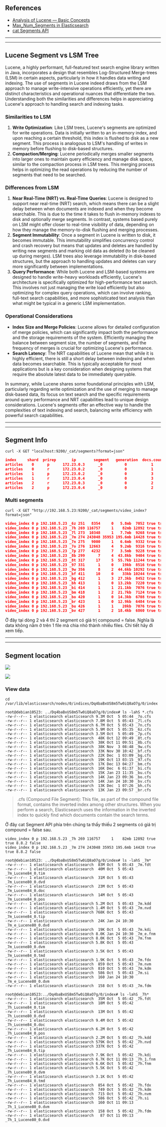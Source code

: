 ## References
- [Analysis of Lucene — Basic Concepts](https://alibaba-cloud.medium.com/analysis-of-lucene-basic-concepts-5ff5d8b90a53)
- [Max_Num_Segments in Elasticsearch](https://opster.com/guides/elasticsearch/operations/elasticsearch-max-num-segments/)
- [cat Segments API](https://www.elastic.co/guide/en/elasticsearch/reference/current/cat-segments.html#cat-segments)

----
----

## Lucene Segment vs LSM Tree

Lucene, a highly performant, full-featured text search engine library written in Java, incorporates a design that resembles Log-Structured Merge-trees (LSM) in certain aspects, particularly in how it handles data writing and indexing. The use of segments in Lucene indeed draws from the LSM approach to manage write-intensive operations efficiently, yet there are distinct characteristics and operational nuances that differentiate the two. Understanding both the similarities and differences helps in appreciating Lucene's approach to handling search and indexing tasks.

### Similarities to LSM

1. **Write Optimization**: Like LSM trees, Lucene's segments are optimized for write operations. Data is initially written to an in-memory index, and upon reaching a certain threshold, this index is flushed to disk as a new segment. This process is analogous to LSM's handling of writes in memory before flushing to disk-based structures.
2. **Compaction/Merging**: Lucene periodically merges smaller segments into larger ones to maintain query efficiency and manage disk space, similar to the compaction process in LSM trees. This merging process helps in optimizing the read operations by reducing the number of segments that need to be searched.

### Differences from LSM

1. **Near Real-Time (NRT) vs. Real-Time Queries**: Lucene is designed to support near real-time (NRT) search, which means there can be a slight delay between when documents are indexed and when they become searchable. This is due to the time it takes to flush in-memory indexes to disk and optionally merge segments. In contrast, systems based purely on LSM might offer closer to real-time visibility of data, depending on how they manage the memory-to-disk flushing and merging processes.
2. **Segment Immutability**: Once a segment in Lucene is written to disk, it becomes immutable. This immutability simplifies concurrency control and crash recovery but means that updates and deletes are handled by writing new segments and marking old data as deleted (to be cleaned up during merges). LSM trees also leverage immutability in disk-based structures, but the approach to handling updates and deletes can vary more significantly between implementations.
3. **Query Performance**: While both Lucene and LSM-based systems are designed to handle write-heavy workloads efficiently, Lucene's architecture is specifically optimized for high-performance text search. This involves not just managing the write load efficiently but also optimizing for complex query operations, which can involve ranking, full-text search capabilities, and more sophisticated text analysis than what might be typical in a generic LSM implementation.

### Operational Considerations

- **Index Size and Merge Policies**: Lucene allows for detailed configuration of merge policies, which can significantly impact both the performance and the storage requirements of the system. Efficiently managing the balance between segment size, the number of segments, and the frequency of merges is crucial for optimizing Lucene's performance.
- **Search Latency**: The NRT capabilities of Lucene mean that while it is highly efficient, there is still a short delay between indexing and when data becomes searchable. This is typically acceptable for most applications but is a key consideration when designing systems that require the absolute latest data to be immediately queryable.

In summary, while Lucene shares some foundational principles with LSM, particularly regarding write optimization and the use of merging to manage disk-based data, its focus on text search and the specific requirements around query performance and NRT capabilities lead to unique design considerations. Lucene's segments offer an effective way to handle the complexities of text indexing and search, balancing write efficiency with powerful search capabilities.

----
----

## Segment Info

```
curl -X GET "localhost:9200/_cat/segments?format=json"
```

```json
index     shard  prirep       ip        segment   generation  docs.count    docs.deleted        size    size.memory   committed   searchable     version     compound
articles    0      p      172.23.0.3      _0          0           1              0              4.3kb      1652         true         true         8.7.0        true
articles    0      r      172.23.0.2      _0          0           1              0              4.3kb      1652         true         true         8.7.0        true
articles    1      p      172.23.0.2      _0          0           3              0              4.7kb      1652         true         true         8.7.0        true
articles    1      r      172.23.0.4      _0          0           3              0              4.7kb      1652         true         true         8.7.0        true
articles    2      r      172.23.0.3      _0          0           2              0              4.5kb      1652         true         true         8.7.0        true
articles    2      p      172.23.0.4      _0          0           2              0              4.5kb      1652         true         true         8.7.0        true
```

### Multi segments

```
curl -X GET "http://192.168.5.23:9200/_cat/segments/video_index?format=json"
```

```json
video_index 0 p 192.168.5.23 _6z 251   8354     0   5.8mb  7052 true true 8.8.2 true
video_index 0 p 192.168.5.23 _7h 269 116757     1    82mb 12892 true true 8.8.2 false
video_index 0 p 192.168.5.23 _7l 273  10348     1   7.7mb  9268 true true 8.8.2 true
video_index 0 p 192.168.5.23 _7m 274 243048 35953 195.6mb 14428 true true 8.8.2 false
video_index 0 p 192.168.5.23 _7n 275   9000     1   6.6mb  9332 true true 8.8.2 true
video_index 0 p 192.168.5.23 _7o 276  12663     4   9.2mb  9316 true true 8.8.2 true
video_index 0 p 192.168.5.23 _7p 277   4232     7   3.5mb  9228 true true 8.8.2 true
video_index 0 p 192.168.5.23 _8b 299      7     4  43.8kb  9404 true true 8.8.2 true
video_index 0 p 192.168.5.23 _8t 317     17     5  55.7kb 11244 true true 8.8.2 true
video_index 0 p 192.168.5.23 _97 331      1     0    19kb  8516 true true 8.8.2 true
video_index 0 p 192.168.5.23 _9w 356      8     2  44.6kb 10292 true true 8.8.2 true
video_index 0 p 192.168.5.23 _bf 411     10     0    33kb 10244 true true 8.8.2 true
video_index 0 p 192.168.5.23 _bg 412      1     3  27.3kb  8452 true true 8.8.2 true
video_index 0 p 192.168.5.23 _bh 413      1     0  13.2kb  7220 true true 8.8.2 true
video_index 0 p 192.168.5.23 _bi 414      1     1  21.1kb  7076 true true 8.8.2 true
video_index 0 p 192.168.5.23 _bm 418      1     2  21.7kb  7124 true true 8.8.2 true
video_index 0 p 192.168.5.23 _bo 420      1     0  14.3kb  6708 true true 8.8.2 true
video_index 0 p 192.168.5.23 _br 423      1     0  12.9kb  6484 true true 8.8.2 true
video_index 0 p 192.168.5.23 _bu 426      1     1    20kb  7076 true true 8.8.2 true
video_index 0 p 192.168.5.23 _bv 427      1     2  18.4kb  6860 true true 8.8.2 true
```
Ở đây tại dòng 2 và 4 thì 2 segment có giá trị compound = false. Nghĩa là data không nằm ở trên 1 file mà chia nhỏ thành nhiều files. Chi tiết hãy đi xem tiếp.

----
----

## Segment location

![](index-uuid.png)

![](index-data-location.png)

### View data

```shell
cd /var/lib/elasticsearch/nodes/0/indices/Dq4baBxUS8m5Tw0iQ8aO7g/0/index

root@debian10523: ../Dq4baBxUS8m5Tw0iQ8aO7g/0/index# ls -lahS *.cfs
-rw-r--r-- 1 elasticsearch elasticsearch 9.3M Oct  5 05:44 _7o.cfs
-rw-r--r-- 1 elasticsearch elasticsearch 7.8M Oct  5 05:43 _7l.cfs
-rw-r--r-- 1 elasticsearch elasticsearch 6.7M Oct  5 05:43 _7n.cfs
-rw-r--r-- 1 elasticsearch elasticsearch 5.9M Oct  5 05:35 _6z.cfs
-rw-r--r-- 1 elasticsearch elasticsearch 3.5M Oct  5 05:49 _7p.cfs
-rw-r--r-- 1 elasticsearch elasticsearch  48K Oct 12 09:49 _8t.cfs
-rw-r--r-- 1 elasticsearch elasticsearch  38K Oct 11 09:51 _8b.cfs
-rw-r--r-- 1 elasticsearch elasticsearch  38K Nov  3 08:48 _9w.cfs
-rw-r--r-- 1 elasticsearch elasticsearch  33K Nov 30 10:42 _bf.cfs
-rw-r--r-- 1 elasticsearch elasticsearch  22K Dec  1 03:09 _bg.cfs
-rw-r--r-- 1 elasticsearch elasticsearch  19K Oct 13 03:15 _97.cfs
-rw-r--r-- 1 elasticsearch elasticsearch  17K Dec 13 04:27 _bm.cfs
-rw-r--r-- 1 elasticsearch elasticsearch  16K Dec  6 01:37 _bi.cfs
-rw-r--r-- 1 elasticsearch elasticsearch  15K Jan 23 11:35 _bu.cfs
-rw-r--r-- 1 elasticsearch elasticsearch  14K Jan 23 09:36 _bo.cfs
-rw-r--r-- 1 elasticsearch elasticsearch  14K Jan 24 10:30 _bv.cfs
-rw-r--r-- 1 elasticsearch elasticsearch  13K Dec  1 07:26 _bh.cfs
-rw-r--r-- 1 elasticsearch elasticsearch  13K Jan 23 09:57 _br.cfs
```

> .cfs (Compound File Segment): This file, as part of the compound file format, contains the inverted index among other structures. When you perform a search, Elasticsearch uses the information in the inverted index to quickly find which documents contain the search terms.
> 

Ở đây cat Segment API phía trên chúng ta thấy thiếu 2 segments có giá trị compound = false sau.

```shell
video_index 0 p 192.168.5.23 _7h 269 116757     1    82mb 12892 true true 8.8.2 false
video_index 0 p 192.168.5.23 _7m 274 243048 35953 195.6mb 14428 true true 8.8.2 false
```

```shell
root@debian10523: ../Dq4baBxUS8m5Tw0iQ8aO7g/0/index# ls -lahS _7m*
-rw-r--r-- 1 elasticsearch elasticsearch  83M Oct  5 05:43 _7m.fdt
-rw-r--r-- 1 elasticsearch elasticsearch  40M Oct  5 05:43 _7m_Lucene84_0.tim
-rw-r--r-- 1 elasticsearch elasticsearch  31M Oct  5 05:43 _7m_Lucene80_0.dvd
-rw-r--r-- 1 elasticsearch elasticsearch  23M Oct  5 05:43 _7m_Lucene84_0.doc
-rw-r--r-- 1 elasticsearch elasticsearch  14M Oct  5 05:43 _7m_Lucene84_0.pos
-rw-r--r-- 1 elasticsearch elasticsearch 5.2M Oct  5 05:43 _7m.kdd
-rw-r--r-- 1 elasticsearch elasticsearch 1.4M Oct  5 05:43 _7m.nvd
-rw-r--r-- 1 elasticsearch elasticsearch 768K Oct  5 05:43 _7m_Lucene84_0.tip
-rw-r--r-- 1 elasticsearch elasticsearch  24K Jan 24 10:30 _7m_e_Lucene80_0.dvd
-rw-r--r-- 1 elasticsearch elasticsearch  19K Oct  5 05:43 _7m.kdi
-rw-r--r-- 1 elasticsearch elasticsearch 8.0K Jan 24 10:30 _7m_e.fnm
-rw-r--r-- 1 elasticsearch elasticsearch 8.0K Oct  5 05:43 _7m.fnm
-rw-r--r-- 1 elasticsearch elasticsearch 5.8K Oct  5 05:43 _7m_Lucene80_0.dvm
-rw-r--r-- 1 elasticsearch elasticsearch 3.5K Oct  5 05:43 _7m_Lucene84_0.tmd
-rw-r--r-- 1 elasticsearch elasticsearch 1.9K Oct  5 05:43 _7m.fdx
-rw-r--r-- 1 elasticsearch elasticsearch  859 Oct  5 05:43 _7m.nvm
-rw-r--r-- 1 elasticsearch elasticsearch  810 Oct  5 05:43 _7m.kdm
-rw-r--r-- 1 elasticsearch elasticsearch  586 Oct  5 05:43 _7m.si
-rw-r--r-- 1 elasticsearch elasticsearch  160 Jan 24 10:30 _7m_e_Lucene80_0.dvm
-rw-r--r-- 1 elasticsearch elasticsearch  158 Oct  5 05:43 _7m.fdm
```

```
root@debian10523:../Dq4baBxUS8m5Tw0iQ8aO7g/0/index# ls -lahS _7h*
-rw-r--r-- 1 elasticsearch elasticsearch  35M Oct  5 05:42 _7h.fdt
-rw-r--r-- 1 elasticsearch elasticsearch  18M Oct  5 05:42 _7h_Lucene84_0.tim
-rw-r--r-- 1 elasticsearch elasticsearch  13M Oct  5 05:42 _7h_Lucene80_0.dvd
-rw-r--r-- 1 elasticsearch elasticsearch 9.4M Oct  5 05:42 _7h_Lucene84_0.doc
-rw-r--r-- 1 elasticsearch elasticsearch 6.2M Oct  5 05:42 _7h_Lucene84_0.pos
-rw-r--r-- 1 elasticsearch elasticsearch 2.2M Oct  5 05:42 _7h.kdd
-rw-r--r-- 1 elasticsearch elasticsearch 579K Oct  5 05:42 _7h.nvd
-rw-r--r-- 1 elasticsearch elasticsearch 337K Oct  5 05:42 _7h_Lucene84_0.tip
-rw-r--r-- 1 elasticsearch elasticsearch 7.9K Oct  5 05:42 _7h.kdi
-rw-r--r-- 1 elasticsearch elasticsearch 6.7K Oct 11 09:13 _7h_1.fnm
-rw-r--r-- 1 elasticsearch elasticsearch 6.6K Oct  5 05:42 _7h.fnm
-rw-r--r-- 1 elasticsearch elasticsearch 5.5K Oct  5 05:42 _7h_Lucene80_0.dvm
-rw-r--r-- 1 elasticsearch elasticsearch 3.1K Oct  5 05:42 _7h_Lucene84_0.tmd
-rw-r--r-- 1 elasticsearch elasticsearch  854 Oct  5 05:42 _7h.fdx
-rw-r--r-- 1 elasticsearch elasticsearch  749 Oct  5 05:42 _7h.kdm
-rw-r--r-- 1 elasticsearch elasticsearch  715 Oct  5 05:42 _7h.nvm
-rw-r--r-- 1 elasticsearch elasticsearch  586 Oct  5 05:42 _7h.si
-rw-r--r-- 1 elasticsearch elasticsearch  160 Oct 11 09:13 _7h_1_Lucene80_0.dvm
-rw-r--r-- 1 elasticsearch elasticsearch  158 Oct  5 05:42 _7h.fdm
-rw-r--r-- 1 elasticsearch elasticsearch   87 Oct 11 09:13 _7h_1_Lucene80_0.dvd
```